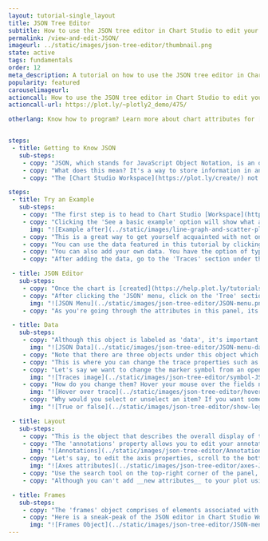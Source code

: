 ```yaml
---
layout: tutorial-single_layout
title: JSON Tree Editor
subtitle: How to use the JSON tree editor in Chart Studio to edit your plots.
permalink: /view-and-edit-JSON/
imageurl: ../static/images/json-tree-editor/thumbnail.png
state: active
tags: fundamentals
order: 12
meta_description: A tutorial on how to use the JSON tree editor in Chart Studio.
popularity: featured
carouselimageurl:
actioncall: How to use the JSON tree editor in Chart Studio to edit your plots.
actioncall-url: https://plot.ly/~plotly2_demo/475/

otherlang: Know how to program? Learn more about chart attributes for [Python](https://plot.ly/python/reference/) or [R](https://plot.ly/r/reference/).


steps:
 - title: Getting to Know JSON
   sub-steps:
    - copy: "JSON, which stands for JavaScript Object Notation, is an open-standard format that uses human-readable text to transmit data objects consisting of attribute–value pairs."
    - copy: "What does this mean? It's a way to store information in an organized, easy-to-access manner. It also provides us a human-readable collection of data that we can access in a really clear manner."
    - copy: "The [Chart Studio Workspace](https://plot.ly/create/) not only lets you view your plot's attributes through JSON, but opening the JSON panel also allows you to edit most of your plot's properties. This is especially handy if you're new to coding."

steps:
 - title: Try an Example
   sub-steps:
    - copy: "The first step is to head to Chart Studio [Workspace](https://plot.ly/create/) and check out an example. First, select the 'Type' menu. Hovering the mouse over a chart type icon, will display three options: 1) Charts like this by Chart Studio users, 2) View tutorials on this chart type and 3) See a basic example."
    - copy: "Clicking the 'See a basic example' option will show what a sample chart looks like after adding data and editing with the style. You'll also see what labels and style attributes were selected for this specific chart, as well as the end result."
      img: "![Example after](../static/images/line-graph-and-scatter-plot-with-excel/scatter-try-example.gif)"
    - copy: "This is a great way to get yourself acquainted with not only the JSON editor, but also with the Chart Studio Workspace itself."
    - copy: "You can use the data featured in this tutorial by clicking on 'Open This Data in Chart Studio' on the left-hand side. It'll open in the Chart Studio."
    - copy: "You can also add your own data. You have the option of typing directly in the grid, uploading your file, or entering a URL of an online dataset. Chart Studio accepts .xls, .xlsx, or .csv files. For more information on how to enter your data, see [this](https://help.plot.ly/add-data-to-the-plotly-grid/) tutorial."
    - copy: "After adding the data, go to the 'Traces' section under the 'Structure' menu, then choose the desired 'Type' of trace."

 - title: JSON Editor
   sub-steps:
    - copy: "Once the chart is [created](https://help.plot.ly/tutorials/#basic), you can [style](https://help.plot.ly/style-your-plots/) your chart as you wish, by using the 'Style' menu on the left-hands side, or by using the 'JSON' menu."
    - copy: "After clicking the 'JSON' menu, click on the 'Tree' section underneath it. This will reveal the JSON tree of your chart within the panel and you'll see that the tree consists of three objects: 'data', 'layout' and 'frames'. If you're new to JSON, it may look a little overwhelming, but it's not as scary as it seems."
      img: "![JSON Menu](../static/images/json-tree-editor/JSON-menu.png)"
    - copy: "As you're going through the attributes in this panel, its a good idea to have the [plotly.js reference](https://plot.ly/javascript/reference/) opened in a new tab to help you out in case you need an explanation about a certain attribute."

 - title: Data
   sub-steps:
    - copy: "Although this object is labeled as 'data', it's important to note that you cannot edit your data here. To do that, follow [this tutorial](https://help.plot.ly/add-data-to-the-plotly-grid/)."
      img: "![JSON Data](../static/images/json-tree-editor/JSON-menu-data.png)"
    - copy: "Note that there are three objects under this object which corresponds to the number of traces within the chart. The attributes within each object are same as those that were available in the 'Traces' section under the 'Style' menu, for each traces."
    - copy: "This is where you can change the trace properties such as thickness of the lines, marker size, symbol, point diameter, colors/colorscale, etc."
    - copy: "Let's say we want to change the marker symbol from an open circle to a cross. This is where that reference page comes in handy! We can use any of [these symbols](https://plot.ly/javascript/reference/#scatter-marker-symbol) in a scatter, and it looks like 'cross' is on that list! We'll go right ahead and change it, as well as the size."
      img: "![Traces image](../static/images/json-tree-editor/symbol-JSON.gif)"
    - copy: "How do you change them? Hover your mouse over the fields next to the attributes to type into a field, or select/unselect an item. See the image below for a quick example."
      img: "![Hover over trace](../static/images/json-tree-editor/hover-first-trace.gif)"
    - copy: "Why would you select or unselect an item? If you want something to appear on your plot, select the box corresponding to that specific attribute and check it to make it 'true'. You can also hide something by clicking it (so it's no longer checked off) and it appears as 'false'."
      img: "![True or false](../static/images/json-tree-editor/show-legend-JSON.gif)"

 - title: Layout
   sub-steps:
    - copy: "This is the object that describes the overall display of the plot that that includes the plot/axes title, annotations, shapes, legend positioning, etc. Unlike the 'data' object, the 'layout' object isn't divided by the traces, but by the sections of the plot."
    - copy: "The 'annotations' property allows you to edit your annotations associated with the chart, and by looking at the JSON tree, you can see that we have one annotation on the chart. You can change the attributes such as text, color, and font of the annotation directly within this panel without even navigating to the 'Annotation' section under the 'Style' menu. However, please note that you cannot add any new annotation via the JSON tree editor, which can only be done via the 'Annotation' section under the 'Style' menu. To learn more about how to add annotations, please visit [this tutorial](https://help.plot.ly/how-to-add-annotations/)."
      img: "![Annotations](../static/images/json-tree-editor/Annotations-JSON.png)"
    - copy: "Let's say, to edit the axis properties, scroll to the bottom of this category. This is where you can change the axes title, but also the characteristics belonging to the ticks (labels, markers, formats, angles, and fonts to name a few), as well as the grid lines and zero lines. It's a good idea to look at both the x-axis and y-axis parts of this section, to make sure you don't miss anything. Let's say you want to remove the grid lines from your plot; you have to unselect the 'grid line' in both axes so they both appear as 'false'. Otherwise, you'll be left with either horizontal or vertical lines behind your plot."
      img: "![Axes attributes](../static/images/json-tree-editor/axes-JSON.png)"
    - copy: "Use the search tool on the top-right corner of the panel, to find the appropriate property/attribute that you are looking for to modify."
    - copy: "Although you can't add __new attributes__ to your plot using the JSON editor, in some cases you still have a little more control by setting things specifically to your liking, rather than just using the menus in the left-hand side of the Chart Studio Workspace."

 - title: Frames
   sub-steps:
    - copy: "The 'frames' object comprises of elements associated with any animation within the chart. Unfortuantely, Chart Studio does not support creating of animations within the workspace, however, they can be cerated programmatically and the animated charts thus created can then be edited in Chart Studio via the JSON editor. To learn more about how to create animations programmatically, checkout these tutorials: [Plotly.js](https://plot.ly/javascript/animations/), [Python](https://plot.ly/python/animations/), and [R](https://plot.ly/r/animations/)."
    - copy: "Here is a sneak-peak of the JSON editor in Chart Studio Workspace when a chart has an animation."
      img: "![Frames Object](../static/images/json-tree-editor/JSON-menu-frames.png)"
---
```

